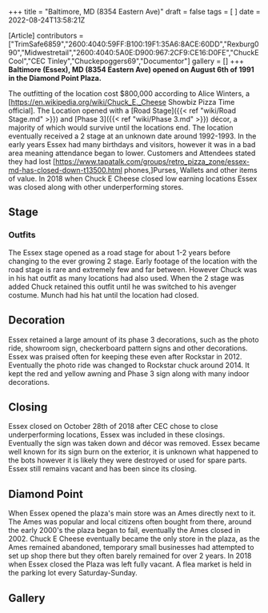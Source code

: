+++
title = "Baltimore, MD (8354 Eastern Ave)"
draft = false
tags = [ ]
date = 2022-08-24T13:58:21Z

[Article]
contributors = ["TrimSafe6859","2600:4040:59FF:B100:19F1:35A6:8ACE:60DD","Rexburg090","Midwestretail","2600:4040:5A0E:D900:967:2CF9:CE16:D0FE","ChuckECool","CEC Tinley","Chuckepoggers69","Documentor"]
gallery = []
+++
**Baltimore (Essex), MD (8354 Eastern Ave) opened on August 6th of 1991 in the Diamond Point Plaza.**

The outfitting of the location cost $800,000 according to Alice Winters, a [https://en.wikipedia.org/wiki/Chuck_E._Cheese Showbiz Pizza Time official]. The Location opened with a [Road Stage]({{< ref "wiki/Road Stage.md" >}}) and [Phase 3]({{< ref "wiki/Phase 3.md" >}}) décor, a majority of which would survive until the locations end. The location eventually received a 2 stage at an unknown date around 1992-1993. In the early years Essex had many birthdays and visitors, however it was in a bad area meaning attendance began to lower. Customers and Attendees stated they had lost [https://www.tapatalk.com/groups/retro_pizza_zone/essex-md-has-closed-down-t13500.html phones,]Purses, Wallets and other items of value. In 2018 when Chuck E Cheese closed low earning locations Essex was closed along with other underperforming stores. 

## Stage ##

### Outfits ###
The Essex stage opened as a road stage for about 1-2 years before changing to the ever growing 2 stage. Early footage of the location with the road stage is rare and extremely few and far between. However Chuck was in his  hat outfit as many locations had also used. When the 2 stage was added Chuck retained this outfit until he was switched to his avenger costume. Munch had his hat until the location had closed. 

## Decoration ##
Essex retained a large amount of its phase 3 decorations, such as the photo ride, showroom sign, checkerboard pattern signs and other decorations. Essex was praised often for keeping these even after Rockstar in 2012. Eventually the photo ride was changed to Rockstar chuck around 2014. It kept the red and yellow awning and Phase 3 sign along with many indoor decorations. 

## Closing ##

Essex closed on October 28th of 2018 after CEC chose to close underperforming locations, Essex was included in these closings. Eventually the sign was taken down and décor was removed. Essex became well known for its sign burn on the exterior, it is unknown what happened to the bots however it is likely they were destroyed or used for spare parts. Essex still remains vacant and has been since its closing.

## Diamond Point ##

When Essex opened the plaza's main store was an Ames directly next to it. The Ames was popular and local citizens often bought from there, around the early 2000's the plaza began to fail, eventually the Ames closed in 2002. Chuck E Cheese eventually became the only store in the plaza, as the Ames remained abandoned, temporary small businesses had attempted to set up shop there but they often barely remained for over 2 years. In 2018 when Essex closed the Plaza was left fully vacant. A flea market is held in the parking lot every Saturday-Sunday.

## Gallery ##

